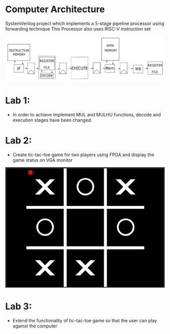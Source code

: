# Computer Architecture
SystemVerilog project which implements a 5-stage pipeline processor using forwarding technique 
This Processor also uses RISC-V instruction set

![Banner](https://github.com/christoschatz/School-Projects/blob/main/Computer%20Architecture/screenshots/processor.png)

# Lab 1:

- In order to achieve implement MUL and MULHU functions, decode and execution stages have been changed.


# Lab 2:

- Create tic-tac-toe game for two players using FPGA and display the game status on VGA monitor

![Banner](https://github.com/christoschatz/School-Projects/blob/main/Integrated%20Circuits/screenshots/tic-tac-toe.png)

# Lab 3:

- Extend the functionality of tic-tac-toe game so that the user can play against the computer

